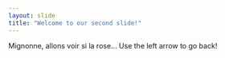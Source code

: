 ```yaml
---
layout: slide
title: "Welcome to our second slide!"
---
```

Mignonne, allons voir si la rose...
Use the left arrow to go back!

